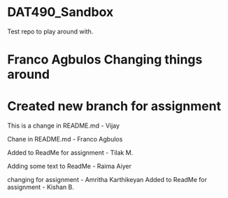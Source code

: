 # DAT490_Sandbox
Test repo to play around with.

Franco Agbulos Changing things around
=======
Created new branch for assignment
=======
This is a change in README.md - Vijay

Chane in README.md - Franco Agbulos

Added to ReadMe for assignment - Tilak M.


Adding some text to ReadMe - Raima Aiyer

changing for assignment - Amritha Karthikeyan
Added to ReadMe for assignment - Kishan B.


